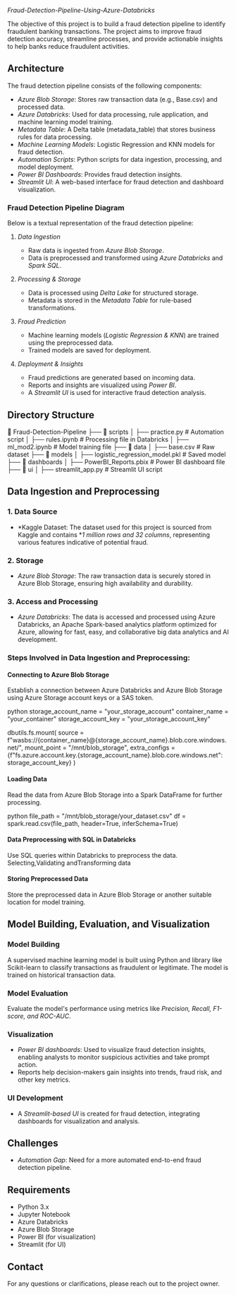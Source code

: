 *Fraud-Detection-Pipeline-Using-Azure-Databricks*

The objective of this project is to build a fraud detection pipeline to identify fraudulent banking transactions. The project aims to improve fraud detection accuracy, streamline processes, and provide actionable insights to help banks reduce fraudulent activities.

## Architecture

The fraud detection pipeline consists of the following components:
- *Azure Blob Storage*: Stores raw transaction data (e.g., Base.csv) and processed data.
- *Azure Databricks*: Used for data processing, rule application, and machine learning model training.
- *Metadata Table*: A Delta table (metadata_table) that stores business rules for data processing.
- *Machine Learning Models*: Logistic Regression and KNN models for fraud detection.
- *Automation Scripts*: Python scripts for data ingestion, processing, and model deployment.
- *Power BI Dashboards*: Provides fraud detection insights.
- *Streamlit UI*: A web-based interface for fraud detection and dashboard visualization.

### Fraud Detection Pipeline Diagram
Below is a textual representation of the fraud detection pipeline:

1. *Data Ingestion*
   - Raw data is ingested from *Azure Blob Storage*.
   - Data is preprocessed and transformed using *Azure Databricks* and *Spark SQL*.
   
2. *Processing & Storage*
   - Data is processed using *Delta Lake* for structured storage.
   - Metadata is stored in the *Metadata Table* for rule-based transformations.

3. *Fraud Prediction*
   - Machine learning models (*Logistic Regression & KNN*) are trained using the preprocessed data.
   - Trained models are saved for deployment.

4. *Deployment & Insights*
   - Fraud predictions are generated based on incoming data.
   - Reports and insights are visualized using *Power BI*.
   - A *Streamlit UI* is used for interactive fraud detection analysis.

## Directory Structure

📂 Fraud-Detection-Pipeline
 ├── 📂 scripts
 │   ├── practice.py  # Automation script
 │   ├── rules.ipynb  # Processing file in Databricks
 │   ├── ml_mod2.ipynb  # Model training file
 ├── 📂 data
 │   ├── base.csv  # Raw dataset
 ├── 📂 models
 │   ├── logistic_regression_model.pkl  # Saved model
 ├── 📂 dashboards
 │   ├── PowerBI_Reports.pbix  # Power BI dashboard file
 ├── 📂 ui
 │   ├── streamlit_app.py  # Streamlit UI script


## Data Ingestion and Preprocessing

### 1. Data Source
- *Kaggle Dataset: The dataset used for this project is sourced from Kaggle and contains **1 million rows and 32 columns*, representing various features indicative of potential fraud.

### 2. Storage
- *Azure Blob Storage*: The raw transaction data is securely stored in Azure Blob Storage, ensuring high availability and durability.

### 3. Access and Processing
- *Azure Databricks*: The data is accessed and processed using Azure Databricks, an Apache Spark-based analytics platform optimized for Azure, allowing for fast, easy, and collaborative big data analytics and AI development.

### Steps Involved in Data Ingestion and Preprocessing:

#### Connecting to Azure Blob Storage
Establish a connection between Azure Databricks and Azure Blob Storage using Azure Storage account keys or a SAS token.

python
storage_account_name = "your_storage_account"
container_name = "your_container"
storage_account_key = "your_storage_account_key"

dbutils.fs.mount(
    source = f"wasbs://{container_name}@{storage_account_name}.blob.core.windows.net/",
    mount_point = "/mnt/blob_storage",
    extra_configs = {f"fs.azure.account.key.{storage_account_name}.blob.core.windows.net": storage_account_key}
)


#### Loading Data
Read the data from Azure Blob Storage into a Spark DataFrame for further processing.

python
file_path = "/mnt/blob_storage/your_dataset.csv"
df = spark.read.csv(file_path, header=True, inferSchema=True)


#### Data Preprocessing with SQL in Databricks
Use SQL queries within Databricks to preprocess the data. Selecting,Validating andTransforming data

#### Storing Preprocessed Data
Store the preprocessed data in Azure Blob Storage or another suitable location for model training.

## Model Building, Evaluation, and Visualization

### Model Building
A supervised machine learning model is built using Python and  library like Scikit-learn to classify transactions as fraudulent or legitimate. The model is trained on historical transaction data.

### Model Evaluation
Evaluate the model's performance using metrics like *Precision, Recall, F1-score, and ROC-AUC*.

### Visualization
- *Power BI dashboards*: Used to visualize fraud detection insights, enabling analysts to monitor suspicious activities and take prompt action.
- Reports help decision-makers gain insights into trends, fraud risk, and other key metrics.

### UI Development
- A *Streamlit-based UI* is created for fraud detection, integrating dashboards for visualization and analysis.

## Challenges
- *Automation Gap*: Need for a more automated end-to-end fraud detection pipeline.


## Requirements
- Python 3.x
- Jupyter Notebook
- Azure Databricks
- Azure Blob Storage
- Power BI (for visualization)
- Streamlit (for UI)

## Contact
For any questions or clarifications, please reach out to the project owner.
